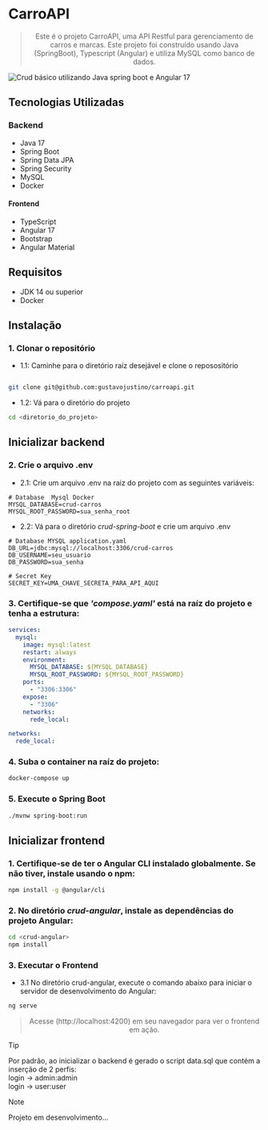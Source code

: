 # CarroAPI 
> <p align="center">Este é o projeto CarroAPI, uma API Restful para gerenciamento de carros e marcas. Este projeto foi construído usando Java (SpringBoot), Typescript (Angular) e utiliza MySQL como banco de dados.</p>
![Crud básico utilizando Java spring boot e Angular 17](https://i.ibb.co/55dCbym/Captura-de-tela-2024-07-01-174327.png)

## Tecnologias Utilizadas
### Backend
- Java 17
- Spring Boot
- Spring Data JPA
- Spring Security
- MySQL
- Docker

 #### Frontend
- TypeScript
- Angular 17
- Bootstrap
- Angular Material
  
## Requisitos

- JDK 14 ou superior
- Docker

## Instalação
### 1. Clonar o repositório
 - 1.1:  Caminhe para o diretório raíz desejável e clone o reposositório
```bash

git clone git@github.com:gustavojustino/carroapi.git

```

- 1.2: Vá para o diretório do projeto
```bash
cd <diretorio_do_projeto>
```

## Inicializar backend
### 2. Crie o arquivo .env
- 2.1: Crie um arquivo .env na raiz do projeto com as seguintes variáveis:
```env
# Database  Mysql Docker
MYSQL_DATABASE=crud-carros
MYSQL_ROOT_PASSWORD=sua_senha_root
```
- 2.2: Vá para o diretório _crud-spring-boot_ e crie um arquivo .env
```env
# Database MYSQL application.yaml
DB_URL=jdbc:mysql://localhost:3306/crud-carros
DB_USERNAME=seu_usuario
DB_PASSWORD=sua_senha

# Secret Key 
SECRET_KEY=UMA_CHAVE_SECRETA_PARA_API_AQUI

```

### 3. Certifique-se que _'compose.yaml'_ está na raíz do projeto e tenha a estrutura:
```yaml
services:
  mysql:
    image: mysql:latest
    restart: always
    environment:
      MYSQL_DATABASE: ${MYSQL_DATABASE}
      MYSQL_ROOT_PASSWORD: ${MYSQL_ROOT_PASSWORD}
    ports:
      - "3306:3306"
    expose:
      - "3306"
    networks:
      rede_local:

networks:
  rede_local:
```

### 4. Suba o container na raíz do projeto:
```bash
docker-compose up
```

### 5. Execute o Spring Boot
```bash
./mvnw spring-boot:run
```

## Inicializar frontend
### 1. Certifique-se de ter o Angular CLI instalado globalmente. Se não tiver, instale usando o npm:
```bash
npm install -g @angular/cli
```

### 2. No diretório _crud-angular_, instale as dependências do projeto Angular:
```bash
cd <crud-angular>
npm install
```

### 3. Executar o Frontend
- 3.1 No diretório crud-angular, execute o comando abaixo para iniciar o servidor de desenvolvimento do Angular:
```bash
ng serve
```

> <p align=center>Acesse (http://localhost:4200) em seu navegador para ver o frontend em ação.</p>

> [!TIP]
> Por padrão, ao inicializar o backend é gerado o script data.sql que contém a inserção de 2 perfis: <br>
> login -> admin:admin <br>
> login -> user:user


> [!NOTE]
> Projeto em desenvolvimento...
